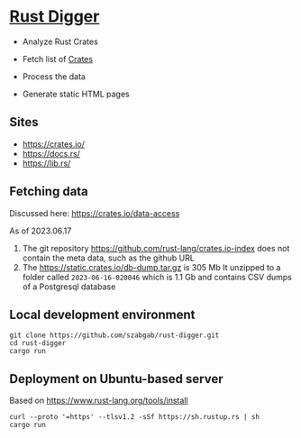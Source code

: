 # [Rust Digger](https://rust-digger.code-maven.com/)

* Analyze Rust Crates

* Fetch list of [Crates](https://crates.io/)
* Process the data
* Generate static HTML pages

## Sites

* https://crates.io/
* https://docs.rs/
* https://lib.rs/

## Fetching data

Discussed here: https://crates.io/data-access

As of 2023.06.17

1. The git repository https://github.com/rust-lang/crates.io-index does not contain the meta data, such as the github URL
1. The https://static.crates.io/db-dump.tar.gz is 305 Mb It unzipped to a folder called `2023-06-16-020046` which is 1.1 Gb and contains CSV dumps of a Postgresql database


## Local development environment

```
git clone https://github.com/szabgab/rust-digger.git
cd rust-digger
cargo run
```

## Deployment on Ubuntu-based server

Based on https://www.rust-lang.org/tools/install
```
curl --proto '=https' --tlsv1.2 -sSf https://sh.rustup.rs | sh
cargo run
```


